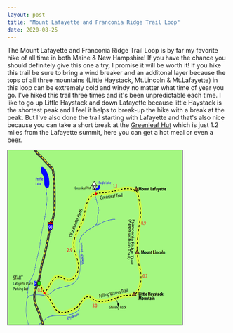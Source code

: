 ```yaml
---
layout: post
title: "Mount Lafayette and Franconia Ridge Trail Loop"
date: 2020-08-25
---
```


The Mount Lafayette and Franconia Ridge Trail Loop is by far my favorite hike of all time in both Maine & New Hampshire! If you have the chance you should definitely give this one a try, I promise it will be worth it! If you hike this trail be sure to bring a wind breaker and an additonal layer because the tops of all three mountains (Little Haystack, Mt.Lincoln & Mt.Lafayette) in this loop can be extremely cold and windy no matter what time of year you go. I've hiked this trail three times and it's been unpredictable each time. I like to go up Little Haystack and down Lafayette because little Haystack is the shortest peak and I feel it helps to break-up the hike with a break at the peak. But I've also done the trail starting with Lafayette and that's also nice because you can take a short break at the [Greenleaf Hut](https://www.outdoors.org/lodging-camping/huts/greenleaf) which is just 1.2 miles from the Lafayette summit, here you can get a hot meal or even a beer. 


<img src="../images/LafayetteLoopMap.PNG" height="400" width="400">

